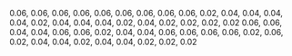 0.06, 0.06, 0.06, 0.06, 0.06, 0.06, 0.06, 0.06, 0.06, 0.02, 0.04, 0.04, 0.04, 0.04, 0.02, 0.04, 0.04, 0.04, 0.02, 0.04, 0.02, 0.02, 0.02, 0.02
0.06, 0.06, 0.04, 0.04, 0.06, 0.06, 0.02, 0.04, 0.04, 0.06, 0.06, 0.06, 0.06, 0.02, 0.06, 0.02, 0.04, 0.04, 0.02, 0.04, 0.04, 0.02, 0.02, 0.02
